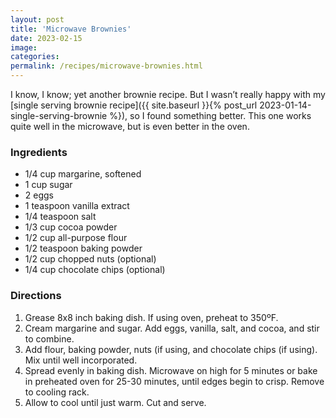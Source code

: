 ```yaml
---
layout: post
title: 'Microwave Brownies'
date: 2023-02-15
image:
categories:
permalink: /recipes/microwave-brownies.html
---
```


I know, I know; yet another brownie recipe. But I wasn’t really happy with my [single serving brownie recipe]({{ site.baseurl }}{% post_url 2023-01-14-single-serving-brownie %}), so I found something better. This one works quite well in the microwave, but is even better in the oven.

### Ingredients

- 1/4 cup margarine, softened
- 1 cup sugar
- 2 eggs
- 1 teaspoon vanilla extract
- 1/4 teaspoon salt
- 1/3 cup cocoa powder
- 1/2 cup all-purpose flour
- 1/2 teaspoon baking powder
- 1/2 cup chopped nuts (optional)
- 1/4 cup chocolate chips (optional)

### Directions

1. Grease 8x8 inch baking dish. If using oven, preheat to 350ºF.
2. Cream margarine and sugar. Add eggs, vanilla, salt, and cocoa, and stir to combine.
3. Add flour, baking powder, nuts (if using, and chocolate chips (if using). Mix until well incorporated.
4. Spread evenly in baking dish. Microwave on high for 5 minutes or bake in preheated oven for 25-30 minutes, until edges begin to crisp. Remove to cooling rack.
5. Allow to cool until just warm. Cut and serve.
